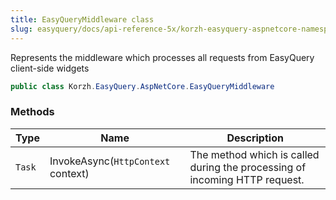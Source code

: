 ```yaml
---
title: EasyQueryMiddleware class
slug: easyquery/docs/api-reference-5x/korzh-easyquery-aspnetcore-namespace/easyquerymiddleware-class
---
```



Represents the middleware which processes all requests from EasyQuery client-side widgets
```csharp
public class Korzh.EasyQuery.AspNetCore.EasyQueryMiddleware

```

### Methods

| Type | Name | Description | 
| --- | --- | --- | 
| `Task` | InvokeAsync(`HttpContext` context) | The method which is called during the processing of incoming HTTP request. |